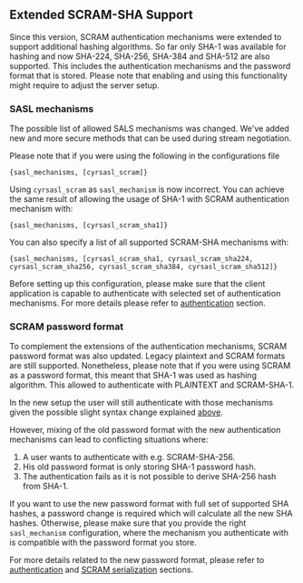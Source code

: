 ## Extended SCRAM-SHA Support

Since this version, SCRAM authentication mechanisms were extended to support additional hashing algorithms.
So far only SHA-1 was available for hashing and now SHA-224, SHA-256, SHA-384 and SHA-512 are also supported.
This includes the authentication mechanisms and the password format that is stored.
Please note that enabling and using this functionality might require to adjust the server setup.

### SASL mechanisms

The possible list of allowed SALS mechanisms was changed. We've added new and more secure methods that can be used during stream negotiation.


Please note that if you were using the following in the configurations file

`{sasl_mechanisms, [cyrsasl_scram]}`

Using `cyrsasl_scram` as `sasl_mechanism` is now incorrect.
You can achieve the same result of allowing the usage of SHA-1 with SCRAM authentication mechanism with:

`{sasl_mechanisms, [cyrsasl_scram_sha1]}`

You can also specify a list of all supported SCRAM-SHA mechanisms with:

`{sasl_mechanisms, [cyrsasl_scram_sha1, cyrsasl_scram_sha224, cyrsasl_scram_sha256, cyrsasl_scram_sha384, cyrsasl_scram_sha512]}`

Before setting up this configuration, please make sure that the client application is capable to authenticate with selected set of authentication mechanisms.
For more details please refer to [authentication](../../Advanced-configuration#authentication) section.

### SCRAM password format

To complement the extensions of the authentication mechanisms, SCRAM password format was also updated.
Legacy plaintext and SCRAM formats are still supported.
Nonetheless, please note that if you were using SCRAM as a password format, this meant that SHA-1 was used as hashing algorithm.
This allowed to authenticate with PLAINTEXT and SCRAM-SHA-1.

In the new setup the user will still authenticate with those mechanisms given the possible slight syntax change explained [above](#sasl-mechanisms).

However, mixing of the old password format with the new authentication mechanisms can lead to conflicting situations where:

1. A user wants to authenticate with e.g. SCRAM-SHA-256.
2. His old password format is only storing SHA-1 password hash.
3. The authentication fails as it is not possible to derive SHA-256 hash from SHA-1.

If you want to use the new password format with full set of supported SHA hashes, a password change is required which will calculate all the new SHA hashes.
Otherwise, please make sure that you provide the right `sasl_mechanism` configuration, where the mechanism you authenticate with is compatible with the password format you store.

For more details related to the new password format, please refer to [authentication](../../Advanced-configuration#authentication) and [SCRAM serialization](../../scram-serialization.md) sections.
